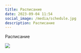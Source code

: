 ```yaml
---
title: Расписание
date: 2023-09-04 11:54
social_image: /media/schedule.jpg
description: Расписание
---
```

Расписание 



![](/media/schedule.jpg)